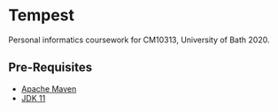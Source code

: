 # Tempest

Personal informatics coursework for CM10313, University of Bath 2020.

## Pre-Requisites

- [Apache Maven](https://maven.apache.org/download.cgi#)
- [JDK 11](https://www.oracle.com/uk/java/technologies/javase-jdk11-downloads.html)
